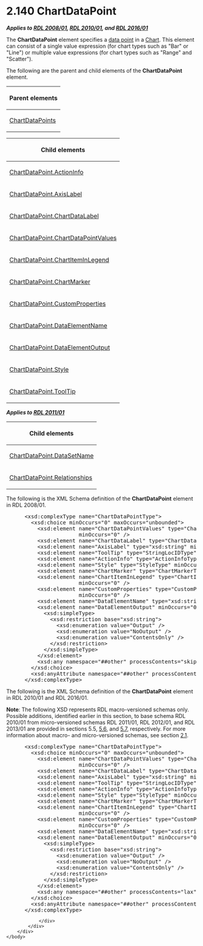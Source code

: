 <html dir="LTR" xmlns:mshelp="http://msdn.microsoft.com/mshelp" xmlns:ddue="http://ddue.schemas.microsoft.com/authoring/2003/5" xmlns:xlink="http://www.w3.org/1999/xlink" xmlns:tool="http://www.microsoft.com/tooltip">
    <head>
        <meta http-equiv="Content-Type" content="text/html; CHARSET=utf-8"></meta>
        <meta name="save" content="history"></meta>
        <title>2.140 ChartDataPoint</title>
        <xml>
            <mshelp:toctitle title="2.140 ChartDataPoint"></mshelp:toctitle>
            <mshelp:rltitle title="[MS-RDL]: ChartDataPoint"></mshelp:rltitle>
            <mshelp:keyword index="A" term="86cf2a9b-4610-4ffe-8fff-16480a7bf6a4"></mshelp:keyword>
            <mshelp:attr name="DCSext.ContentType" value="open specification"></mshelp:attr>
            <mshelp:attr name="AssetID" value="86cf2a9b-4610-4ffe-8fff-16480a7bf6a4"></mshelp:attr>
            <mshelp:attr name="TopicType" value="kbRef"></mshelp:attr>
            <mshelp:attr name="DCSext.Title" value="[MS-RDL]: ChartDataPoint" />
        </xml>
    </head>
    <body>
        <div id="header">
            <h1 class="heading">2.140 ChartDataPoint</h1>
        </div>
        <div id="mainSection">
            <div id="mainBody">
                <div id="allHistory" class="saveHistory"></div>
                <div id="sectionSection0" class="section" name="collapseableSection">
                    

<p><b><i>Applies to </i></b><a href="1e855f94-4617-47e4-b89e-0856c6cb420f.html"><b><i>RDL 2008/01</i></b></a><b><i>,
</i></b><a href="3428e690-a348-4ec7-8a6a-8efb42d2cdee.html"><b><i>RDL 2010/01</i></b></a><b><i>,
and </i></b><a href="52ce3983-2bfc-4e72-9359-42aaf5fe4509.html"><b><i>RDL 2016/01</i></b></a></p>

<p>The <b>ChartDataPoint</b> element specifies a <a href="b2482b3f-74ab-4ca8-a9e5-c07955011743.html#gt_cf31915d-9d25-4dbb-abc7-e78f60626dc4">data point</a> in a <a href="b0ab5524-7eb2-47a7-a4d3-230f5c8c5526.html">Chart</a>. This element can
consist of a single value expression (for chart types such as &quot;Bar&quot;
or &quot;Line&quot;) or multiple value expressions (for chart types such as
&quot;Range&quot; and &quot;Scatter&quot;).</p>

<p>The following are the parent and child elements of the <b>ChartDataPoint</b>
element.</p>

<table>
 <thead>
  <tr>
   <th>
   <p>Parent elements</p>
   </th>
  </tr>
 </thead>
 <tr>
  <td>
  <p><a href="ca7b75fe-6db6-408a-bdbd-211192ba2e3f.html">ChartDataPoints</a></p>
  </td>
 </tr>
</table>

<p> </p>

<table>
 <thead>
  <tr>
   <th>
   <p>Child elements</p>
   </th>
  </tr>
 </thead>
 <tr>
  <td>
  <p><a href="d2643895-8756-4b2b-85cb-4310c64f4423.html">ChartDataPoint.ActionInfo</a></p>
  </td>
 </tr>
 <tr>
  <td>
  <p><a href="960b9dde-be57-43b0-ad5d-fd62eff98440.html">ChartDataPoint.AxisLabel</a></p>
  </td>
 </tr>
 <tr>
  <td>
  <p><a href="4bd75446-369b-4a17-aa7f-a4022d07e662.html">ChartDataPoint.ChartDataLabel</a></p>
  </td>
 </tr>
 <tr>
  <td>
  <p><a href="e208f4d3-f89e-4819-8288-5217471a5faa.html">ChartDataPoint.ChartDataPointValues</a></p>
  </td>
 </tr>
 <tr>
  <td>
  <p><a href="a8ca89e6-e3fe-4812-a5d8-e96420298ef8.html">ChartDataPoint.ChartItemInLegend</a></p>
  </td>
 </tr>
 <tr>
  <td>
  <p><a href="25b581ac-c39c-475b-9472-74b91f89a7f8.html">ChartDataPoint.ChartMarker</a></p>
  </td>
 </tr>
 <tr>
  <td>
  <p><a href="d3b25457-54bf-4f85-a265-15112eb67c81.html">ChartDataPoint.CustomProperties</a></p>
  </td>
 </tr>
 <tr>
  <td>
  <p><a href="af6d674b-6263-451d-b825-3fe50f009853.html">ChartDataPoint.DataElementName</a></p>
  </td>
 </tr>
 <tr>
  <td>
  <p><a href="0e5e68a3-cd50-4fc9-b0d9-828a18a80cbf.html">ChartDataPoint.DataElementOutput</a></p>
  </td>
 </tr>
 <tr>
  <td>
  <p><a href="1410084e-2092-4ae7-870a-748929d58ba7.html">ChartDataPoint.Style</a></p>
  </td>
 </tr>
 <tr>
  <td>
  <p><a href="a736d300-3827-43a5-9e64-7fd25c3e5f54.html">ChartDataPoint.ToolTip</a></p>
  </td>
 </tr>
</table>

<p><b><i>Applies to </i></b><a href="bf2bab1a-b608-4bcc-b718-1cc1baa9579c.html"><b><i>RDL 2011/01</i></b></a></p>

<table>
 <thead>
  <tr>
   <th>
   <p>Child elements</p>
   </th>
  </tr>
 </thead>
 <tr>
  <td>
  <p><a href="23c62822-fd51-4312-9b9c-fea33b3b0b3d.html">ChartDataPoint.DataSetName</a></p>
  </td>
 </tr>
 <tr>
  <td>
  <p><a href="63db432a-4d3b-4a84-905b-f6899d546c01.html">ChartDataPoint.Relationships</a></p>
  </td>
 </tr>
</table>

<p>The following is the XML Schema definition of the <b>ChartDataPoint</b>
element in RDL 2008/01.</p>

<dl>
<dd>
<div><pre> &lt;xsd:complexType name=&quot;ChartDataPointType&quot;&gt;
   &lt;xsd:choice minOccurs=&quot;0&quot; maxOccurs=&quot;unbounded&quot;&gt;
     &lt;xsd:element name=&quot;ChartDataPointValues&quot; type=&quot;ChartDataPointValuesType&quot; 
                  minOccurs=&quot;0&quot; /&gt;
     &lt;xsd:element name=&quot;ChartDataLabel&quot; type=&quot;ChartDataLabelType&quot; minOccurs=&quot;0&quot; /&gt;
     &lt;xsd:element name=&quot;AxisLabel&quot; type=&quot;xsd:string&quot; minOccurs=&quot;0&quot; /&gt;
     &lt;xsd:element name=&quot;ToolTip&quot; type=&quot;StringLocIDType&quot; minOccurs=&quot;0&quot; /&gt;
     &lt;xsd:element name=&quot;ActionInfo&quot; type=&quot;ActionInfoType&quot; minOccurs=&quot;0&quot; /&gt;
     &lt;xsd:element name=&quot;Style&quot; type=&quot;StyleType&quot; minOccurs=&quot;0&quot; /&gt;
     &lt;xsd:element name=&quot;ChartMarker&quot; type=&quot;ChartMarkerType&quot; minOccurs=&quot;0&quot; /&gt;
     &lt;xsd:element name=&quot;ChartItemInLegend&quot; type=&quot;ChartItemInLegendType&quot; 
                  minOccurs=&quot;0&quot; /&gt;
     &lt;xsd:element name=&quot;CustomProperties&quot; type=&quot;CustomPropertiesType&quot; 
                  minOccurs=&quot;0&quot; /&gt;
     &lt;xsd:element name=&quot;DataElementName&quot; type=&quot;xsd:string&quot; minOccurs=&quot;0&quot; /&gt;
     &lt;xsd:element name=&quot;DataElementOutput&quot; minOccurs=&quot;0&quot;&gt;
       &lt;xsd:simpleType&gt;
         &lt;xsd:restriction base=&quot;xsd:string&quot;&gt;
           &lt;xsd:enumeration value=&quot;Output&quot; /&gt;
           &lt;xsd:enumeration value=&quot;NoOutput&quot; /&gt;
           &lt;xsd:enumeration value=&quot;ContentsOnly&quot; /&gt;
         &lt;/xsd:restriction&gt;
       &lt;/xsd:simpleType&gt;
     &lt;/xsd:element&gt;
     &lt;xsd:any namespace=&quot;##other&quot; processContents=&quot;skip&quot; /&gt;
   &lt;/xsd:choice&gt;
   &lt;xsd:anyAttribute namespace=&quot;##other&quot; processContents=&quot;skip&quot; /&gt;
 &lt;/xsd:complexType&gt;
</pre></div>
</dd></dl>

<p>The following is the XML Schema definition of the <b>ChartDataPoint</b>
element in RDL 2010/01 and RDL 2016/01.</p>

<p><b>Note</b>: The following XSD represents RDL
macro-versioned schemas only. Possible additions, identified earlier in this
section, to base schema RDL 2010/01 from micro-versioned schemas RDL 2011/01,
RDL 2012/01, and RDL 2013/01 are provided in sections 5.5, <a href="f165fb82-3c5a-4369-961c-128de233638c.html">5.6</a>, and <a href="c5c219b8-4b13-4c49-9c86-6a07aab39823.html">5.7</a>, respectively. For
more information about macro- and micro-versioned schemas, see section <a href="ae14822f-9553-45f1-bacc-c0a1cbb484fb.html">2.1</a>.</p>

<dl>
<dd>
<div><pre> &lt;xsd:complexType name=&quot;ChartDataPointType&quot;&gt;
   &lt;xsd:choice minOccurs=&quot;0&quot; maxOccurs=&quot;unbounded&quot;&gt;
     &lt;xsd:element name=&quot;ChartDataPointValues&quot; type=&quot;ChartDataPointValuesType&quot; 
                  minOccurs=&quot;0&quot; /&gt;
     &lt;xsd:element name=&quot;ChartDataLabel&quot; type=&quot;ChartDataLabelType&quot; minOccurs=&quot;0&quot; /&gt;
     &lt;xsd:element name=&quot;AxisLabel&quot; type=&quot;xsd:string&quot; minOccurs=&quot;0&quot; /&gt;
     &lt;xsd:element name=&quot;ToolTip&quot; type=&quot;StringLocIDType&quot; minOccurs=&quot;0&quot; /&gt;
     &lt;xsd:element name=&quot;ActionInfo&quot; type=&quot;ActionInfoType&quot; minOccurs=&quot;0&quot; /&gt;
     &lt;xsd:element name=&quot;Style&quot; type=&quot;StyleType&quot; minOccurs=&quot;0&quot; /&gt;
     &lt;xsd:element name=&quot;ChartMarker&quot; type=&quot;ChartMarkerType&quot; minOccurs=&quot;0&quot; /&gt;
     &lt;xsd:element name=&quot;ChartItemInLegend&quot; type=&quot;ChartItemInLegendType&quot; 
                  minOccurs=&quot;0&quot; /&gt;
     &lt;xsd:element name=&quot;CustomProperties&quot; type=&quot;CustomPropertiesType&quot; 
                  minOccurs=&quot;0&quot; /&gt;
     &lt;xsd:element name=&quot;DataElementName&quot; type=&quot;xsd:string&quot; minOccurs=&quot;0&quot; /&gt;
     &lt;xsd:element name=&quot;DataElementOutput&quot; minOccurs=&quot;0&quot;&gt;
       &lt;xsd:simpleType&gt;
         &lt;xsd:restriction base=&quot;xsd:string&quot;&gt;
           &lt;xsd:enumeration value=&quot;Output&quot; /&gt;
           &lt;xsd:enumeration value=&quot;NoOutput&quot; /&gt;
           &lt;xsd:enumeration value=&quot;ContentsOnly&quot; /&gt;
         &lt;/xsd:restriction&gt;
       &lt;/xsd:simpleType&gt;
     &lt;/xsd:element&gt;
     &lt;xsd:any namespace=&quot;##other&quot; processContents=&quot;lax&quot; /&gt;
   &lt;/xsd:choice&gt;
   &lt;xsd:anyAttribute namespace=&quot;##other&quot; processContents=&quot;lax&quot; /&gt;
 &lt;/xsd:complexType&gt;
</pre></div>
</dd></dl>


                </div>
            </div>
        </div>
    </body>
</html>
